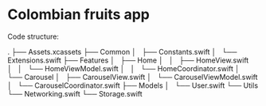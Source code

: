 #  Colombian fruits app

Code structure:

.
├── Assets.xcassets
├── Common
│   ├── Constants.swift
│   └── Extensions.swift
├── Features
│   ├── Home
│   │   ├── HomeView.swift
│   │   └── HomeViewModel.swift
│   │   └── HomeCoordinator.swift
│   └── Carousel
│       ├── CarouselView.swift
│       └── CarouselViewModel.swift
│       └── CarouselCoordinator.swift
├── Models
│   └── User.swift
└── Utils
    └── Networking.swift
    └── Storage.swift
